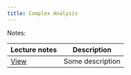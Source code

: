 ```yaml
---
title: Complex Analysis
---
```


Notes:

|Lecture notes                            | Description                        |
|-----------------------------------------|------------------------------------|
| [View](https://github.com/berndmehnert/berndmehnert.github.io/tree/main/_files/complex_analysis/Lecture1.pdf) | Some description|